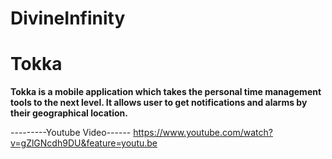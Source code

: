 # DivineInfinity

<h1>Tokka</h1>

<strong>Tokka is a mobile application which takes the personal time management tools to the next level. It allows user to get notifications and alarms by their geographical location.</strong>

---------Youtube Video------
https://www.youtube.com/watch?v=gZlGNcdh9DU&feature=youtu.be
